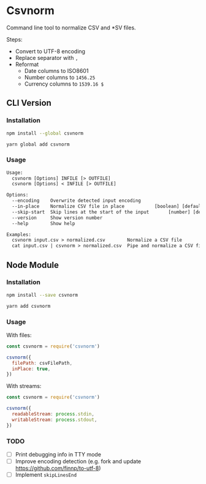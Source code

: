 # Csvnorm

Command line tool to normalize CSV and \*SV files.

Steps:

- Convert to UTF-8 encoding
- Replace separator with `,`
- Reformat
  - Date columns to ISO8601
  - Number columns to `1456.25`
  - Currency columns to `1539.16 $`


## CLI Version

### Installation

```sh
npm install --global csvnorm
```

```sh
yarn global add csvnorm
```


### Usage

```txt
Usage:
  csvnorm [Options] INFILE [> OUTFILE]
  csvnorm [Options] < INFILE [> OUTFILE]

Options:
  --encoding    Overwrite detected input encoding                       [string]
  --in-place    Normalize CSV file in place           [boolean] [default: false]
  --skip-start  Skip lines at the start of the input       [number] [default: 0]
  --version     Show version number                                    [boolean]
  --help        Show help                                              [boolean]

Examples:
  csvnorm input.csv > normalized.csv        Normalize a CSV file
  cat input.csv | csvnorm > normalized.csv  Pipe and normalize a CSV file
```


## Node Module

### Installation

```sh
npm install --save csvnorm
```

```sh
yarn add csvnorm
```


### Usage

With files:

```js
const csvnorm = require('csvnorm')

csvnorm({
  filePath: csvFilePath,
  inPlace: true,
})
```


With streams:

```js
const csvnorm = require('csvnorm')

csvnorm({
  readableStream: process.stdin,
  writableStream: process.stdout,
})
```


### TODO

- [ ] Print debugging info in TTY mode
- [ ] Improve encoding detection
      (e.g. fork and update https://github.com/finnp/to-utf-8)
- [ ] Implement `skipLinesEnd`
